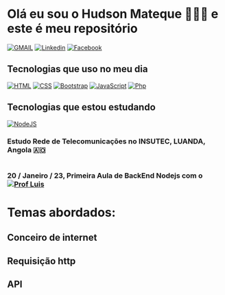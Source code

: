 # Olá eu sou o Hudson Mateque 🙂🇦🇴 e este é meu repositório

[![GMAIL](https://img.shields.io/badge/Gmail-D14836?style=for-the-badge&logo=gmail&logoColor=white)](https://mail.google.com/hmateque@gmail)
[![Linkedin](https://img.shields.io/badge/LinkedIn-0077B5?style=for-the-badge&logo=linkedin&logoColor=white)](https://linkedin.com/hudsonmateque)
[![Facebook](https://img.shields.io/badge/Facebook-1877F2?style=for-the-badge&logo=facebook&logoColor=white)](https://mobile.facebook.com/edson.kingfrenandes?eav=AfbUG3hb0hCXgXm8pbre9hmiNQb8rxB95t8eoCUH2lJ0_g7dGdcoW3NY8wRYLALo4tw&paipv=0)


## Tecnologias que uso no meu dia

[![HTML](https://img.shields.io/badge/HTML5-E34F26?style=for-the-badge&logo=html5&logoColor=white)]()
[![CSS](https://img.shields.io/badge/CSS3-1572B6?style=for-the-badge&logo=css3&logoColor=white)]()
[![Bootstrap](https://img.shields.io/badge/Bootstrap-563D7C?style=for-the-badge&logo=bootstrap&logoColor=white)]()
[![JavaScript](https://img.shields.io/badge/JavaScript-323330?style=for-the-badge&logo=javascript&logoColor=F7DF1E)]()
[![Php](https://img.shields.io/badge/PHP-777BB4?style=for-the-badge&logo=php&logoColor=white)]()

## Tecnologias que estou estudando

[![NodeJS](https://img.shields.io/badge/Node.js-43853D?style=for-the-badge&logo=node.js&logoColor=white)]()

### Estudo Rede de Telecomunicações no INSUTEC, LUANDA, Angola 🇦🇴
#

### 20 / Janeiro / 23, Primeira Aula de BackEnd Nodejs com o [![Prof Luis]()](https://github.com/luiscaputo/luiscaputo)

# Temas abordados:
## Conceiro de internet
## Requisição http
## API